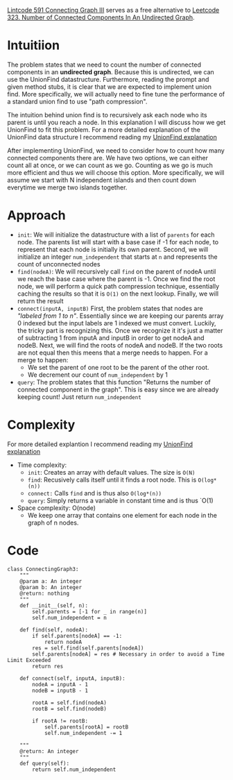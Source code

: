 [Lintcode 591 Connecting Graph III](https://www.lintcode.com/problem/591/) serves as a free alternative to [Leetcode 323. Number of Connected Components In An Undirected Graph](https://leetcode.com/problems/number-of-connected-components-in-an-undirected-graph/).

# Intuitiion
The problem states that we need to count the number of connected components in an **undirected graph**. Because this is undirected, we can use the UnionFind datastructure. Furthermore, reading the prompt and given method stubs, it is clear that we are expected to implement union find. More specifically, we will actually need to fine tune the performance of a standard union find to use "path compression".

The intuition behind union find is to recursively ask each node who its parent is until you reach a node. In this explanation I will discuss how we get UnionFind to fit this problem. For a more detailed explanation of the UnionFind data structure I recommend reading my [UnionFind explanation](https://github.com/tjm165/algorithms-practice/blob/main/additional-explanations/union-find.md)

After implementing UnionFind, we need to consider how to count how many connected components there are. We have two options, we can either count all at once, or we can count as we go. Counting as we go is much more efficient and thus we will choose this option. More specifically, we will assume we start with N independent islands and then count down everytime we merge two islands together.

# Approach
* `init`: We will initialize the datastructure with a list of `parents` for each node. The parents list will start with a base case if -1 for each node, to represent that each node is initially its own parent. Second, we will initialize an integer `num_independent` that starts at `n` and represents the count of unconnected nodes
* `find(nodeA)`: We will recursively call `find` on the parent of nodeA until we reach the base case where the parent is -1. Once we find the root node, we will perform a quick path compression technique, essentially caching the results so that it is `O(1)` on the next lookup. Finally, we will return the result
* `connect(inputA, inputB)` First, the problem states that nodes are  _"labeled from 1 to n"_. Essentially since we are keeping our parents array 0 indexed but the input labels are 1 indexed we must convert. Luckily, the tricky part is recognizing this. Once we recognize it it's just a matter of subtracting 1 from inputA and inputB in order to get nodeA and nodeB. Next, we will find the roots of nodeA and nodeB. If the two roots are not equal then this meens that a merge needs to happen. For a merge to happen:
    - We set the parent of one root to be the parent of the other root. 
    - We decrement our count of `num_independent` by 1
* `query`: The problem states that this function "Returns the number of connected component in the graph". This is easy since we are already keeping count! Just return `num_independent`

# Complexity
For more detailed explantion I recommend reading my [UnionFind explanation](https://github.com/tjm165/algorithms-practice/blob/main/additional-explanations/union-find.md#optimized-complexity)
* Time complexity:
    * `init`: Creates an array with default values. The size is `O(N)`
    * `find`: Recusively calls itself until it finds a root node. This is `O(log*(n))`
    * `connect:` Calls `find` and is thus also `O(log*(n))`
    * `query`: Simply returns a variable in constant time and is thus `O(1)
* Space complexity: O(node)
    * We keep one array that contains one element for each node in the graph of n nodes.

# Code
```
class ConnectingGraph3:
    """
    @param a: An integer
    @param b: An integer
    @return: nothing
    """
    def __init__(self, n):
        self.parents = [-1 for _ in range(n)]
        self.num_independent = n

    def find(self, nodeA):
        if self.parents[nodeA] == -1:
            return nodeA
        res = self.find(self.parents[nodeA])
        self.parents[nodeA] = res # Necessary in order to avoid a Time Limit Exceeded
        return res

    def connect(self, inputA, inputB):
        nodeA = inputA - 1
        nodeB = inputB - 1

        rootA = self.find(nodeA)
        rootB = self.find(nodeB)

        if rootA != rootB:
            self.parents[rootA] = rootB 
            self.num_independent -= 1

    """
    @return: An integer
    """
    def query(self):
        return self.num_independent
 ```
